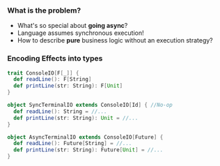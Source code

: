 ### What is the problem?

- What's so special about **going async**?
- Language assumes synchronous execution!
- How to describe **pure** business logic without an execution strategy?


### Encoding Effects into types

```scala
trait ConsoleIO[F[_]] {
  def readLine(): F[String]
  def printLine(str: String): F[Unit]
}

object SyncTerminalIO extends ConsoleIO[Id] { //No-op
  def readLine(): String = //...
  def printLine(str: String): Unit = //...
}

object AsyncTerminalIO extends ConsoleIO[Future] {
  def readLine(): Future[String] = //...
  def printLine(str: String): Future[Unit] = //...
}
```